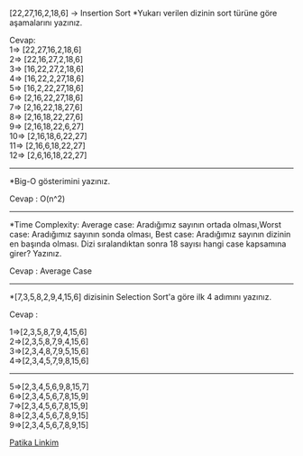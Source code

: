 [22,27,16,2,18,6] ->  Insertion Sort
*Yukarı verilen dizinin sort türüne göre aşamalarını yazınız.

Cevap:  
1=> [22,27,16,2,18,6]  
2=> [22,16,27,2,18,6]  
3=> [16,22,27,2,18,6]  
4=> [16,22,2,27,18,6]  
5=> [16,2,22,27,18,6]  
6=> [2,16,22,27,18,6]  
7=> [2,16,22,18,27,6]  
8=> [2,16,18,22,27,6]  
9=> [2,16,18,22,6,27]  
10=> [2,16,18,6,22,27]  
11=> [2,16,6,18,22,27]  
12=> [2,6,16,18,22,27]  

-------------------------------

*Big-O gösterimini yazınız.

Cevap : O(n^2)

-------------------------------

*Time Complexity: Average case: Aradığımız sayının ortada olması,Worst case: Aradığımız sayının sonda olması, 
 Best case: Aradığımız sayının dizinin en başında olması. Dizi sıralandıktan sonra 18 sayısı hangi case kapsamına girer? Yazınız.

 Cevap : Average Case 

-------------------------------

*[7,3,5,8,2,9,4,15,6] dizisinin Selection Sort'a göre ilk 4 adımını yazınız.

Cevap :

1=>[2,3,5,8,7,9,4,15,6]  
2=>[2,3,5,8,7,9,4,15,6]  
3=>[2,3,4,8,7,9,5,15,6]  
4=>[2,3,4,5,7,9,8,15,6]  

-------------------------------

5=>[2,3,4,5,6,9,8,15,7]  
6=>[2,3,4,5,6,7,8,15,9]  
7=>[2,3,4,5,6,7,8,15,9]  
8=>[2,3,4,5,6,7,8,9,15]  
9=>[2,3,4,5,6,7,8,9,15]  

[Patika Linkim](https://app.patika.dev/irnasizirum)